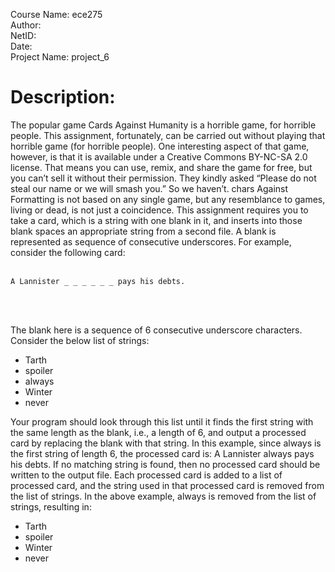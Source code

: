 Course Name: ece275 <br>
Author: <br>
NetID: <br>
Date: <br>
Project Name: project_6

# Description:
The popular game Cards Against Humanity is a horrible game, for horrible people. 
This assignment, fortunately, can be carried out without playing that horrible game (for horrible people). 
One interesting aspect of that game, however, is that it is available under a Creative Commons BY-NC-SA 2.0 license. 
That means you can use, remix, and share the game for free, but you can’t sell it without their permission. 
They kindly asked “Please do not steal our name or we will smash you.” So we haven’t. 
chars Against Formatting is not based on any single game, but any resemblance to games, living or dead, is not just a coincidence.
This assignment requires you to take a card, which is a string with one blank in it, 
and inserts into those blank spaces an appropriate string from a second file. 
A blank is represented as sequence of consecutive underscores. For example, consider the following card: 
<br>
<br>

>
    A Lannister _ _ _ _ _ _ pays his debts. 
>

<br>
<br>

The blank here is a sequence of 6 consecutive underscore characters. Consider the below list of strings:

* Tarth
* spoiler 
* always
* Winter
* never

Your program should look through this list until it finds the first string with the same length as the blank, i.e., a length of 6, 
and output a processed card by replacing the blank with that string. In this example, since always is the first string of length 6, the processed card is:
A Lannister always pays his debts.
If no matching string is found, then no processed card should be written to the output file. 
Each processed card is added to a list of processed card, and the string used in that processed card is removed from the list of strings. 
In the above example, always is removed from the list of strings, resulting in:

* Tarth
* spoiler 
* Winter
* never
